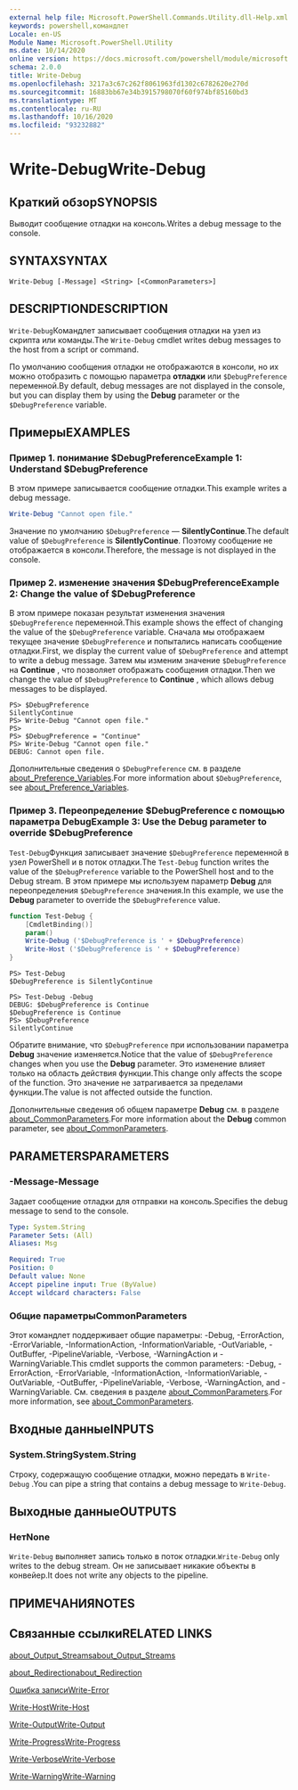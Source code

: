 ```yaml
---
external help file: Microsoft.PowerShell.Commands.Utility.dll-Help.xml
keywords: powershell,командлет
Locale: en-US
Module Name: Microsoft.PowerShell.Utility
ms.date: 10/14/2020
online version: https://docs.microsoft.com/powershell/module/microsoft.powershell.utility/write-debug?view=powershell-7&WT.mc_id=ps-gethelp
schema: 2.0.0
title: Write-Debug
ms.openlocfilehash: 3217a3c67c262f8061963fd1302c6782620e270d
ms.sourcegitcommit: 16883bb67e34b3915798070f60f974bf85160bd3
ms.translationtype: MT
ms.contentlocale: ru-RU
ms.lasthandoff: 10/16/2020
ms.locfileid: "93232882"
---
```

# <span data-ttu-id="86493-103">Write-Debug</span><span class="sxs-lookup"><span data-stu-id="86493-103">Write-Debug</span></span>

## <span data-ttu-id="86493-104">Краткий обзор</span><span class="sxs-lookup"><span data-stu-id="86493-104">SYNOPSIS</span></span>
<span data-ttu-id="86493-105">Выводит сообщение отладки на консоль.</span><span class="sxs-lookup"><span data-stu-id="86493-105">Writes a debug message to the console.</span></span>

## <span data-ttu-id="86493-106">SYNTAX</span><span class="sxs-lookup"><span data-stu-id="86493-106">SYNTAX</span></span>

```
Write-Debug [-Message] <String> [<CommonParameters>]
```

## <span data-ttu-id="86493-107">DESCRIPTION</span><span class="sxs-lookup"><span data-stu-id="86493-107">DESCRIPTION</span></span>

<span data-ttu-id="86493-108">`Write-Debug`Командлет записывает сообщения отладки на узел из скрипта или команды.</span><span class="sxs-lookup"><span data-stu-id="86493-108">The `Write-Debug` cmdlet writes debug messages to the host from a script or command.</span></span>

<span data-ttu-id="86493-109">По умолчанию сообщения отладки не отображаются в консоли, но их можно отобразить с помощью параметра **отладки** или `$DebugPreference` переменной.</span><span class="sxs-lookup"><span data-stu-id="86493-109">By default, debug messages are not displayed in the console, but you can display them by using the **Debug** parameter or the `$DebugPreference` variable.</span></span>

## <span data-ttu-id="86493-110">Примеры</span><span class="sxs-lookup"><span data-stu-id="86493-110">EXAMPLES</span></span>

### <span data-ttu-id="86493-111">Пример 1. понимание $DebugPreference</span><span class="sxs-lookup"><span data-stu-id="86493-111">Example 1: Understand $DebugPreference</span></span>

<span data-ttu-id="86493-112">В этом примере записывается сообщение отладки.</span><span class="sxs-lookup"><span data-stu-id="86493-112">This example writes a debug message.</span></span>

```powershell
Write-Debug "Cannot open file."
```

<span data-ttu-id="86493-113">Значение по умолчанию `$DebugPreference` — **SilentlyContinue**.</span><span class="sxs-lookup"><span data-stu-id="86493-113">The default value of `$DebugPreference` is **SilentlyContinue**.</span></span> <span data-ttu-id="86493-114">Поэтому сообщение не отображается в консоли.</span><span class="sxs-lookup"><span data-stu-id="86493-114">Therefore, the message is not displayed in the console.</span></span>

### <span data-ttu-id="86493-115">Пример 2. изменение значения $DebugPreference</span><span class="sxs-lookup"><span data-stu-id="86493-115">Example 2: Change the value of $DebugPreference</span></span>

<span data-ttu-id="86493-116">В этом примере показан результат изменения значения `$DebugPreference` переменной.</span><span class="sxs-lookup"><span data-stu-id="86493-116">This example shows the effect of changing the value of the `$DebugPreference` variable.</span></span> <span data-ttu-id="86493-117">Сначала мы отображаем текущее значение `$DebugPreference` и попытались написать сообщение отладки.</span><span class="sxs-lookup"><span data-stu-id="86493-117">First, we display the current value of `$DebugPreference` and attempt to write a debug message.</span></span> <span data-ttu-id="86493-118">Затем мы изменим значение `$DebugPreference` на **Continue** , что позволяет отображать сообщения отладки.</span><span class="sxs-lookup"><span data-stu-id="86493-118">Then we change the value of `$DebugPreference` to **Continue** , which allows debug messages to be displayed.</span></span>

```
PS> $DebugPreference
SilentlyContinue
PS> Write-Debug "Cannot open file."
PS>
PS> $DebugPreference = "Continue"
PS> Write-Debug "Cannot open file."
DEBUG: Cannot open file.
```

<span data-ttu-id="86493-119">Дополнительные сведения о `$DebugPreference` см. в разделе [about_Preference_Variables](/powershell/module/Microsoft.PowerShell.Core/About/about_Preference_Variables).</span><span class="sxs-lookup"><span data-stu-id="86493-119">For more information about `$DebugPreference`, see [about_Preference_Variables](/powershell/module/Microsoft.PowerShell.Core/About/about_Preference_Variables).</span></span>

### <span data-ttu-id="86493-120">Пример 3. Переопределение $DebugPreference с помощью параметра Debug</span><span class="sxs-lookup"><span data-stu-id="86493-120">Example 3: Use the Debug parameter to override $DebugPreference</span></span>

<span data-ttu-id="86493-121">`Test-Debug`Функция записывает значение `$DebugPreference` переменной в узел PowerShell и в поток отладки.</span><span class="sxs-lookup"><span data-stu-id="86493-121">The `Test-Debug` function writes the value of the `$DebugPreference` variable to the PowerShell host and to the Debug stream.</span></span> <span data-ttu-id="86493-122">В этом примере мы используем параметр **Debug** для переопределения `$DebugPreference` значения.</span><span class="sxs-lookup"><span data-stu-id="86493-122">In this example, we use the **Debug** parameter to override the `$DebugPreference` value.</span></span>

```powershell
function Test-Debug {
    [CmdletBinding()]
    param()
    Write-Debug ('$DebugPreference is ' + $DebugPreference)
    Write-Host ('$DebugPreference is ' + $DebugPreference)
}
```

```
PS> Test-Debug
$DebugPreference is SilentlyContinue

PS> Test-Debug -Debug
DEBUG: $DebugPreference is Continue
$DebugPreference is Continue
PS> $DebugPreference
SilentlyContinue
```

<span data-ttu-id="86493-123">Обратите внимание, что `$DebugPreference` при использовании параметра **Debug** значение изменяется.</span><span class="sxs-lookup"><span data-stu-id="86493-123">Notice that the value of `$DebugPreference` changes when you use the **Debug** parameter.</span></span> <span data-ttu-id="86493-124">Это изменение влияет только на область действия функции.</span><span class="sxs-lookup"><span data-stu-id="86493-124">This change only affects the scope of the function.</span></span> <span data-ttu-id="86493-125">Это значение не затрагивается за пределами функции.</span><span class="sxs-lookup"><span data-stu-id="86493-125">The value is not affected outside the function.</span></span>

<span data-ttu-id="86493-126">Дополнительные сведения об общем параметре **Debug** см. в разделе [about_CommonParameters](https://go.microsoft.com/fwlink/?LinkID=113216).</span><span class="sxs-lookup"><span data-stu-id="86493-126">For more information about the **Debug** common parameter, see [about_CommonParameters](https://go.microsoft.com/fwlink/?LinkID=113216).</span></span>

## <span data-ttu-id="86493-127">PARAMETERS</span><span class="sxs-lookup"><span data-stu-id="86493-127">PARAMETERS</span></span>

### <span data-ttu-id="86493-128">-Message</span><span class="sxs-lookup"><span data-stu-id="86493-128">-Message</span></span>

<span data-ttu-id="86493-129">Задает сообщение отладки для отправки на консоль.</span><span class="sxs-lookup"><span data-stu-id="86493-129">Specifies the debug message to send to the console.</span></span>

```yaml
Type: System.String
Parameter Sets: (All)
Aliases: Msg

Required: True
Position: 0
Default value: None
Accept pipeline input: True (ByValue)
Accept wildcard characters: False
```

### <span data-ttu-id="86493-130">Общие параметры</span><span class="sxs-lookup"><span data-stu-id="86493-130">CommonParameters</span></span>

<span data-ttu-id="86493-131">Этот командлет поддерживает общие параметры: -Debug, -ErrorAction, -ErrorVariable, -InformationAction, -InformationVariable, -OutVariable, -OutBuffer, -PipelineVariable, -Verbose, -WarningAction и -WarningVariable.</span><span class="sxs-lookup"><span data-stu-id="86493-131">This cmdlet supports the common parameters: -Debug, -ErrorAction, -ErrorVariable, -InformationAction, -InformationVariable, -OutVariable, -OutBuffer, -PipelineVariable, -Verbose, -WarningAction, and -WarningVariable.</span></span> <span data-ttu-id="86493-132">См. сведения в разделе [about_CommonParameters](https://go.microsoft.com/fwlink/?LinkID=113216).</span><span class="sxs-lookup"><span data-stu-id="86493-132">For more information, see [about_CommonParameters](https://go.microsoft.com/fwlink/?LinkID=113216).</span></span>

## <span data-ttu-id="86493-133">Входные данные</span><span class="sxs-lookup"><span data-stu-id="86493-133">INPUTS</span></span>

### <span data-ttu-id="86493-134">System.String</span><span class="sxs-lookup"><span data-stu-id="86493-134">System.String</span></span>

<span data-ttu-id="86493-135">Строку, содержащую сообщение отладки, можно передать в `Write-Debug` .</span><span class="sxs-lookup"><span data-stu-id="86493-135">You can pipe a string that contains a debug message to `Write-Debug`.</span></span>

## <span data-ttu-id="86493-136">Выходные данные</span><span class="sxs-lookup"><span data-stu-id="86493-136">OUTPUTS</span></span>

### <span data-ttu-id="86493-137">Нет</span><span class="sxs-lookup"><span data-stu-id="86493-137">None</span></span>

<span data-ttu-id="86493-138">`Write-Debug` выполняет запись только в поток отладки.</span><span class="sxs-lookup"><span data-stu-id="86493-138">`Write-Debug` only writes to the debug stream.</span></span> <span data-ttu-id="86493-139">Он не записывает никакие объекты в конвейер.</span><span class="sxs-lookup"><span data-stu-id="86493-139">It does not write any objects to the pipeline.</span></span>

## <span data-ttu-id="86493-140">ПРИМЕЧАНИЯ</span><span class="sxs-lookup"><span data-stu-id="86493-140">NOTES</span></span>

## <span data-ttu-id="86493-141">Связанные ссылки</span><span class="sxs-lookup"><span data-stu-id="86493-141">RELATED LINKS</span></span>

[<span data-ttu-id="86493-142">about_Output_Streams</span><span class="sxs-lookup"><span data-stu-id="86493-142">about_Output_Streams</span></span>](../Microsoft.PowerShell.Core/About/about_Output_Streams.md)

[<span data-ttu-id="86493-143">about_Redirection</span><span class="sxs-lookup"><span data-stu-id="86493-143">about_Redirection</span></span>](../Microsoft.PowerShell.Core/About/about_Redirection.md)

[<span data-ttu-id="86493-144">Ошибка записи</span><span class="sxs-lookup"><span data-stu-id="86493-144">Write-Error</span></span>](Write-Error.md)

[<span data-ttu-id="86493-145">Write-Host</span><span class="sxs-lookup"><span data-stu-id="86493-145">Write-Host</span></span>](Write-Host.md)

[<span data-ttu-id="86493-146">Write-Output</span><span class="sxs-lookup"><span data-stu-id="86493-146">Write-Output</span></span>](Write-Output.md)

[<span data-ttu-id="86493-147">Write-Progress</span><span class="sxs-lookup"><span data-stu-id="86493-147">Write-Progress</span></span>](Write-Progress.md)

[<span data-ttu-id="86493-148">Write-Verbose</span><span class="sxs-lookup"><span data-stu-id="86493-148">Write-Verbose</span></span>](Write-Verbose.md)

[<span data-ttu-id="86493-149">Write-Warning</span><span class="sxs-lookup"><span data-stu-id="86493-149">Write-Warning</span></span>](Write-Warning.md)
